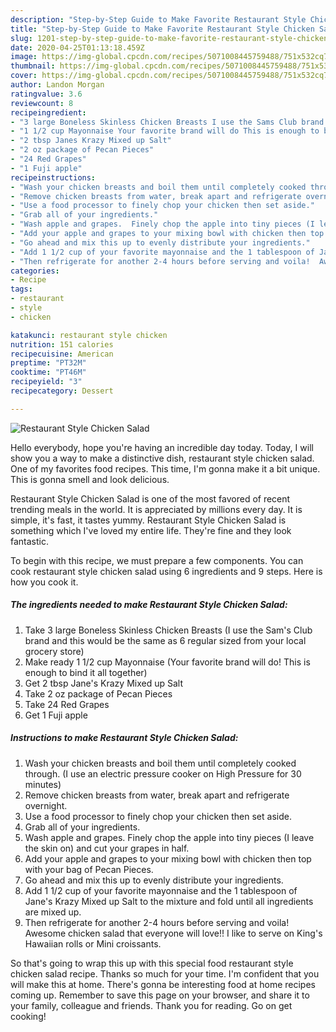 ```yaml
---
description: "Step-by-Step Guide to Make Favorite Restaurant Style Chicken Salad"
title: "Step-by-Step Guide to Make Favorite Restaurant Style Chicken Salad"
slug: 1201-step-by-step-guide-to-make-favorite-restaurant-style-chicken-salad
date: 2020-04-25T01:13:18.459Z
image: https://img-global.cpcdn.com/recipes/5071008445759488/751x532cq70/restaurant-style-chicken-salad-recipe-main-photo.jpg
thumbnail: https://img-global.cpcdn.com/recipes/5071008445759488/751x532cq70/restaurant-style-chicken-salad-recipe-main-photo.jpg
cover: https://img-global.cpcdn.com/recipes/5071008445759488/751x532cq70/restaurant-style-chicken-salad-recipe-main-photo.jpg
author: Landon Morgan
ratingvalue: 3.6
reviewcount: 8
recipeingredient:
- "3 large Boneless Skinless Chicken Breasts I use the Sams Club brand and this would be the same as 6 regular sized from your local grocery store"
- "1 1/2 cup Mayonnaise Your favorite brand will do This is enough to bind it all together"
- "2 tbsp Janes Krazy Mixed up Salt"
- "2 oz package of Pecan Pieces"
- "24 Red Grapes"
- "1 Fuji apple"
recipeinstructions:
- "Wash your chicken breasts and boil them until completely cooked through. (I use an electric pressure cooker on High Pressure for 30 minutes)"
- "Remove chicken breasts from water, break apart and refrigerate overnight."
- "Use a food processor to finely chop your chicken then set aside."
- "Grab all of your ingredients."
- "Wash apple and grapes.  Finely chop the apple into tiny pieces (I leave the skin on) and cut your grapes in half."
- "Add your apple and grapes to your mixing bowl with chicken then top with your bag of Pecan Pieces."
- "Go ahead and mix this up to evenly distribute your ingredients."
- "Add 1 1/2 cup of your favorite mayonnaise and the 1 tablespoon of Jane&#39;s Krazy Mixed up Salt to the mixture and fold until all ingredients are mixed up."
- "Then refrigerate for another 2-4 hours before serving and voila!  Awesome chicken salad that everyone will love!!  I like to serve on King&#39;s Hawaiian rolls or Mini croissants."
categories:
- Recipe
tags:
- restaurant
- style
- chicken

katakunci: restaurant style chicken 
nutrition: 151 calories
recipecuisine: American
preptime: "PT32M"
cooktime: "PT46M"
recipeyield: "3"
recipecategory: Dessert

---
```



![Restaurant Style Chicken Salad](https://img-global.cpcdn.com/recipes/5071008445759488/751x532cq70/restaurant-style-chicken-salad-recipe-main-photo.jpg)

Hello everybody, hope you're having an incredible day today. Today, I will show you a way to make a distinctive dish, restaurant style chicken salad. One of my favorites food recipes. This time, I'm gonna make it a bit unique. This is gonna smell and look delicious.



Restaurant Style Chicken Salad is one of the most favored of recent trending meals in the world. It is appreciated by millions every day. It is simple, it's fast, it tastes yummy. Restaurant Style Chicken Salad is something which I've loved my entire life. They're fine and they look fantastic.


To begin with this recipe, we must prepare a few components. You can cook restaurant style chicken salad using 6 ingredients and 9 steps. Here is how you cook it.

<!--inarticleads1-->

##### The ingredients needed to make Restaurant Style Chicken Salad:

1. Take 3 large Boneless Skinless Chicken Breasts (I use the Sam&#39;s Club brand and this would be the same as 6 regular sized from your local grocery store)
1. Make ready 1 1/2 cup Mayonnaise (Your favorite brand will do! This is enough to bind it all together)
1. Get 2 tbsp Jane&#39;s Krazy Mixed up Salt
1. Take 2 oz package of Pecan Pieces
1. Take 24 Red Grapes
1. Get 1 Fuji apple




<!--inarticleads2-->

##### Instructions to make Restaurant Style Chicken Salad:

1. Wash your chicken breasts and boil them until completely cooked through. (I use an electric pressure cooker on High Pressure for 30 minutes)
1. Remove chicken breasts from water, break apart and refrigerate overnight.
1. Use a food processor to finely chop your chicken then set aside.
1. Grab all of your ingredients.
1. Wash apple and grapes.  Finely chop the apple into tiny pieces (I leave the skin on) and cut your grapes in half.
1. Add your apple and grapes to your mixing bowl with chicken then top with your bag of Pecan Pieces.
1. Go ahead and mix this up to evenly distribute your ingredients.
1. Add 1 1/2 cup of your favorite mayonnaise and the 1 tablespoon of Jane&#39;s Krazy Mixed up Salt to the mixture and fold until all ingredients are mixed up.
1. Then refrigerate for another 2-4 hours before serving and voila!  Awesome chicken salad that everyone will love!!  I like to serve on King&#39;s Hawaiian rolls or Mini croissants.




So that's going to wrap this up with this special food restaurant style chicken salad recipe. Thanks so much for your time. I'm confident that you will make this at home. There's gonna be interesting food at home recipes coming up. Remember to save this page on your browser, and share it to your family, colleague and friends. Thank you for reading. Go on get cooking!
